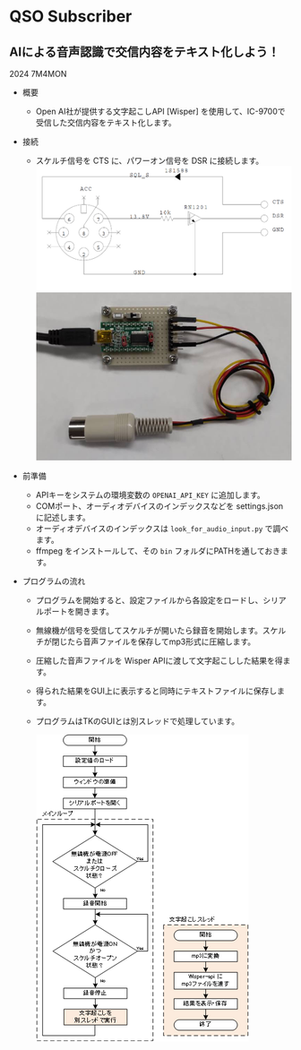 # QSO Subscriber
## AIによる音声認識で交信内容をテキスト化しよう！
2024 7M4MON

* 概要
  * Open AI社が提供する文字起こしAPI [Wisper] を使用して、IC-9700で受信した交信内容をテキスト化します。

* 接続
  * スケルチ信号を CTS に、パワーオン信号を DSR に接続します。
  ![](https://github.com/7m4mon/qso_transcriber/blob/main/cable_sch.png)  
  ![](https://github.com/7m4mon/qso_transcriber/blob/main/cable_photo.jpg)  
  

* 前準備
  * APIキーをシステムの環境変数の `OPENAI_API_KEY` に追加します。
  * COMポート、オーディオデバイスのインデックスなどを settings.json に記述します。
  * オーディオデバイスのインデックスは `look_for_audio_input.py` で調べます。
  * ffmpeg をインストールして、その `bin` フォルダにPATHを通しておきます。

* プログラムの流れ
  * プログラムを開始すると、設定ファイルから各設定をロードし、シリアルポートを開きます。
  * 無線機が信号を受信してスケルチが開いたら録音を開始します。スケルチが閉じたら音声ファイルを保存してmp3形式に圧縮します。
  * 圧縮した音声ファイルを Wisper APIに渡して文字起こしした結果を得ます。
  * 得られた結果をGUI上に表示すると同時にテキストファイルに保存します。
  * プログラムはTKのGUIとは別スレッドで処理しています。

    ![](https://github.com/7m4mon/qso_transcriber/blob/main/qso_transcriber_flow_chart.png)  
  
